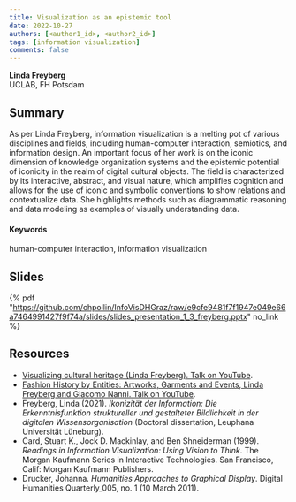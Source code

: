 ```yaml
---
title: Visualization as an epistemic tool
date: 2022-10-27
authors: [<author1_id>, <author2_id>]
tags: [information visualization]
comments: false
---
```


**Linda Freyberg**\
UCLAB, FH Potsdam

## Summary 

As per Linda Freyberg, information visualization is a melting pot of various disciplines and fields, including human-computer interaction, semiotics, and information design. An important focus of her work is on the iconic dimension of knowledge organization systems and the epistemic potential of iconicity in the realm of digital cultural objects. The field is characterized by its interactive, abstract, and visual nature, which amplifies cognition and allows for the use of iconic and symbolic conventions to show relations and contextualize data. She highlights methods such as diagrammatic reasoning and data modeling as examples of visually understanding data.

#### Keywords

human-computer interaction, information visualization

## Slides

{% pdf "https://github.com/chpollin/InfoVisDHGraz/raw/e9cfe9481f7f1947e049e66a7464991427f9f74a/slides/slides_presentation_1_3_freyberg.pptx" no_link %}

## Resources

* [Visualizing cultural heritage (Linda Freyberg). Talk on YouTube](https://www.youtube.com/watch?v=6-E5vi6oIVU).
* [Fashion History by Entities: Artworks, Garments and Events, Linda Freyberg and Giacomo Nanni. Talk on YouTube](https://www.youtube.com/watch?v=GUnoHNtKvbM).
* Freyberg, Linda (2021). _Ikonizität der Information: Die Erkenntnisfunktion struktureller und gestalteter Bildlichkeit in der digitalen Wissensorganisation_ (Doctoral dissertation, Leuphana Universität Lüneburg).
* Card, Stuart K., Jock D. Mackinlay, and Ben Shneiderman (1999). *Readings in Information Visualization: Using Vision to Think*. The Morgan Kaufmann Series in Interactive Technologies. San Francisco, Calif: Morgan Kaufmann Publishers.
* Drucker, Johanna. *Humanities Approaches to Graphical Display*. Digital Humanities Quarterly_005, no. 1 (10 March 2011).